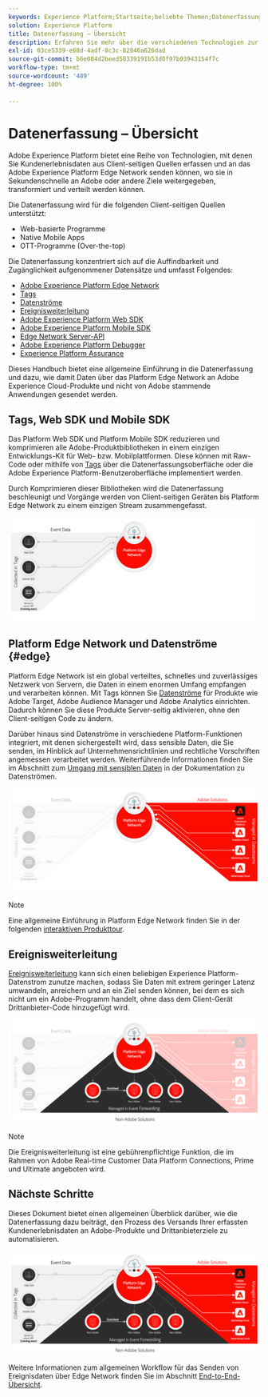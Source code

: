 ```yaml
---
keywords: Experience Platform;Startseite;beliebte Themen;Datenerfassung;Start;Web-SDK
solution: Experience Platform
title: Datenerfassung – Übersicht
description: Erfahren Sie mehr über die verschiedenen Technologien zur Erfassung von Daten zu Kundenerlebnissen in Adobe Experience Platform.
exl-id: 03ce5339-e68d-4adf-8c3c-82846a626dad
source-git-commit: b6e084d2beed58339191b53d0f97b93943154f7c
workflow-type: tm+mt
source-wordcount: '489'
ht-degree: 100%

---
```


# Datenerfassung – Übersicht

Adobe Experience Platform bietet eine Reihe von Technologien, mit denen Sie Kundenerlebnisdaten aus Client-seitigen Quellen erfassen und an das Adobe Experience Platform Edge Network senden können, wo sie in Sekundenschnelle an Adobe oder andere Ziele weitergegeben, transformiert und verteilt werden können.

Die Datenerfassung wird für die folgenden Client-seitigen Quellen unterstützt:

* Web-basierte Programme
* Native Mobile Apps
* OTT-Programme (Over-the-top)

Die Datenerfassung konzentriert sich auf die Auffindbarkeit und Zugänglichkeit aufgenommener Datensätze und umfasst Folgendes:

* [Adobe Experience Platform Edge Network](https://experienceleague.adobe.com/docs/web-sdk-learn/tutorials/introduction-to-web-sdk-and-edge-network.html?lang=de)
* [Tags](../tags/home.md)
* [Datenströme](../datastreams/overview.md)
* [Ereignisweiterleitung](../tags/ui/event-forwarding/overview.md)
* [Adobe Experience Platform Web SDK](../web-sdk/home.md)
* [Adobe Experience Platform Mobile SDK](https://developer.adobe.com/client-sdks/documentation/)
* [Edge Network Server-API](../server-api/overview.md)
* [Adobe Experience Platform Debugger](https://chrome.google.com/webstore/detail/adobe-experience-platform/bfnnokhpnncpkdmbokanobigaccjkpob?hl=de)
* [Experience Platform Assurance](../assurance/home.md)


Dieses Handbuch bietet eine allgemeine Einführung in die Datenerfassung und dazu, wie damit Daten über das Platform Edge Network an Adobe Experience Cloud-Produkte und nicht von Adobe stammende Anwendungen gesendet werden.

## Tags, Web SDK und Mobile SDK

Das Platform Web SDK und Platform Mobile SDK reduzieren und komprimieren alle Adobe-Produktbibliotheken in einem einzigen Entwicklungs-Kit für Web- bzw. Mobilplattformen. Diese können mit Raw-Code oder mithilfe von [Tags](../tags/home.md) über die Datenerfassungsoberfläche oder die Adobe Experience Platform-Benutzeroberfläche implementiert werden.

Durch Komprimieren dieser Bibliotheken wird die Datenerfassung beschleunigt und Vorgänge werden von Client-seitigen Geräten bis Platform Edge Network zu einem einzigen Stream zusammengefasst.

![Tags, Web SDK, Mobile SDK](./images/home/tags-sdks.png)

## Platform Edge Network und Datenströme {#edge}

Platform Edge Network ist ein global verteiltes, schnelles und zuverlässiges Netzwerk von Servern, die Daten in einem enormen Umfang empfangen und verarbeiten können. Mit Tags können Sie [Datenströme](../datastreams/overview.md) für Produkte wie Adobe Target, Adobe Audience Manager und Adobe Analytics einrichten. Dadurch können Sie diese Produkte Server-seitig aktivieren, ohne den Client-seitigen Code zu ändern.

Darüber hinaus sind Datenströme in verschiedene Platform-Funktionen integriert, mit denen sichergestellt wird, dass sensible Daten, die Sie senden, im Hinblick auf Unternehmensrichtlinien und rechtliche Vorschriften angemessen verarbeitet werden. Weiterführende Informationen finden Sie im Abschnitt zum [Umgang mit sensiblen Daten](../datastreams/overview.md#sensitive) in der Dokumentation zu Datenströmen.

![Datenströme und Adobe-Lösungen](./images/home/adobe-solutions.png)

>[!NOTE]
>
>Eine allgemeine Einführung in Platform Edge Network finden Sie in der folgenden [interaktiven Produkttour](https://adobe-ideacloud.forgedx.com/adobe-adobe-edge-collection/adobe-experience-edge/public/mx?SUID=hgb1a48ICSCpbM6MzBYHbxnsh9DgjUy1).

## Ereignisweiterleitung

[Ereignisweiterleitung](../tags/ui/event-forwarding/overview.md) kann sich einen beliebigen Experience Platform-Datenstrom zunutze machen, sodass Sie Daten mit extrem geringer Latenz umwandeln, anreichern und an ein Ziel senden können, bei dem es sich nicht um ein Adobe-Programm handelt, ohne dass dem Client-Gerät Drittanbieter-Code hinzugefügt wird.

![Ereignisweiterleitung](./images/home/event-forwarding.png)

>[!NOTE]
>
>Die Ereignisweiterleitung ist eine gebührenpflichtige Funktion, die im Rahmen von Adobe Real-time Customer Data Platform Connections, Prime und Ultimate angeboten wird.

## Nächste Schritte

Dieses Dokument bietet einen allgemeinen Überblick darüber, wie die Datenerfassung dazu beiträgt, den Prozess des Versands Ihrer erfassten Kundenerlebnisdaten an Adobe-Produkte und Drittanbieterziele zu automatisieren.

![Datenerfassungs-Framework](./images/home/collection.png)

Weitere Informationen zum allgemeinen Workflow für das Senden von Ereignisdaten über Edge Network finden Sie im Abschnitt [End-to-End-Übersicht](./e2e.md).
